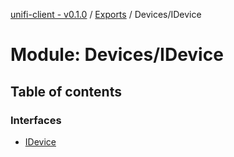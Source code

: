 [unifi-client - v0.1.0](../README.md) / [Exports](../modules.md) / Devices/IDevice

# Module: Devices/IDevice

## Table of contents

### Interfaces

- [IDevice](../interfaces/devices_idevice.idevice.md)
